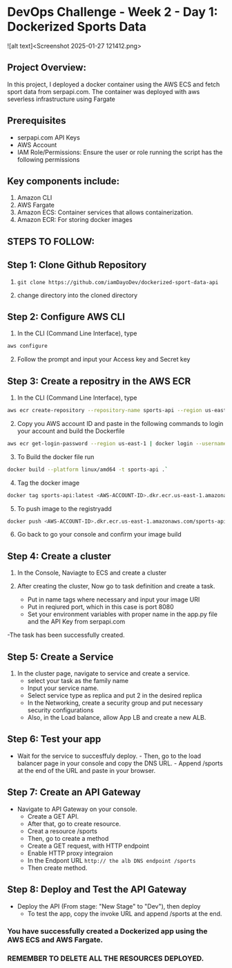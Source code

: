 # DevOps Challenge - Week 2 - Day 1: Dockerized Sports Data

![alt text]<Screenshot 2025-01-27 121412.png>

## Project Overview:

In this project, I deployed a docker container using the AWS ECS and fetch sport data from serpapi.com. The container was deployed with aws severless infrastructure using Fargate
## Prerequisites

- serpapi.com API Keys
- AWS Account
- IAM Role/Permissions: Ensure the user or role running the script has the following permissions

## Key components include:

1. Amazon CLI
2. AWS Fargate
3. Amazon ECS: Container services that allows containerization.
4. Amazon ECR: For storing docker images

## STEPS TO FOLLOW:

## Step 1: Clone Github Repository

1. `git clone https://github.com/iamDayoDev/dockerized-sport-data-api`

2. change directory into the cloned directory

## Step 2: Configure AWS CLI

1. In the CLI (Command Line Interface), type
```bash
aws configure
```
2. Follow the prompt and input your Access key and Secret key

## Step 3: Create a repositry in the AWS ECR
1. In the CLI (Command Line Interface), type
```bash
aws ecr create-repository --repository-name sports-api --region us-east-1
```
2. Copy you AWS account ID and paste in the following commands to login your account and build the Dockerfile
```bash
aws ecr get-login-password --region us-east-1 | docker login --username AWS --password-stdin <AWS-ACCOUNT-ID>.dkr.ecr.us-east-1.amazonaws.com
```
3. To Build the docker file run
```bash
docker build --platform linux/amd64 -t sports-api .`
```

4. Tag the docker image
```bash
docker tag sports-api:latest <AWS-ACCOUNT-ID>.dkr.ecr.us-east-1.amazonaws.com/sports-api:sports-api-latest`
```
5. To push image to the registryadd
```bash
docker push <AWS-ACCOUNT-ID>.dkr.ecr.us-east-1.amazonaws.com/sports-api:sports-api-latest`
```

6. Go back to go your console and confirm your image build

## Step 4: Create a cluster
1. In the Console, Naviagte to ECS and create a cluster

2. After creating the cluster, Now go to task definition and create a task.
    - Put in name tags where necessary and input your image URI
    - Put in reqiured port, which in this case is port 8080
    - Set your environment variables with proper name in the app.py file and the API Key from serpapi.com

-The task has been successfully created.

## Step 5: Create a Service

1. In the cluster page, navigate to service and create a service.
    - select your task as the family name
    - Input your service name.
    - Select service type as replica and put 2 in the desired replica
    - In the Networking, create a security group and put necessary security configurations
    - Also, in the Load balance, allow App LB and create a new ALB.

## Step 6: Test your app
   - Wait for the service to succesffuly deploy. 
    - Then, go to the load balancer page in your console and copy the DNS URL.
    - Append /sports at the end of the URL and paste in your browser.

## Step 7: Create an API Gateway
 - Navigate to API Gateway on your console. 
    - Create a GET API.
    - After that, go to create resource.
    - Creat a resource /sports
    - Then, go to create a method
    - Create a GET request, with HTTP endpoint
    - Enable HTTP proxy integraion
    - In the Endpont URL
     `http:// the alb DNS endpoint /sports`
    - Then create method.


## Step 8: Deploy and Test the API Gateway
  - Deploy the API (From stage: "New Stage" to "Dev"), then deploy
    - To test the app, copy the invoke URL and append /sports at the end.

### You have successfully created a Dockerized app using the AWS ECS and AWS Fargate.

### REMEMBER TO DELETE ALL THE RESOURCES DEPLOYED.